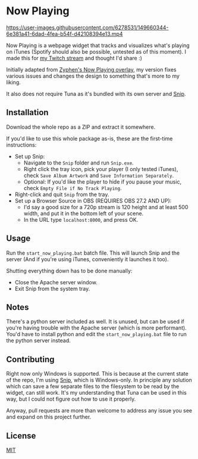 # Now Playing

https://user-images.githubusercontent.com/6278531/149660344-6e381a41-6dad-4fea-b54f-d42108394e13.mp4

Now Playing is a webpage widget that tracks and visualizes what's playing on iTunes (Spotify should also be possible, untested as of this moment).
I made this for [my Twitch stream](https://twitch.tv/furiousgallus) and thought I'd share :)

Initially adapted from [Zyphen's Now Playing overlay](https://obsproject.com/forum/resources/zyphens-now-playing-overlay.1026/), my version fixes various issues and changes the design to something that's more to my liking.

It also does not require Tuna as it's bundled with its own server and [Snip](https://github.com/dlrudie/Snip).

## Installation

Download the whole repo as a ZIP and extract it somewhere.

If you'd like to use this whole package as-is, these are the first-time instructions:
* Set up Snip: 
    * Navigate to the `Snip` folder and run `Snip.exe`.
    * Right click the tray icon, pick your player (I only tested iTunes), check `Save Album Artwork` and `Save Information Separately`.
    * Optional: If you'd like the player to hide if you pause your music, check `Empty File if No Track Playing`.
* Right-click and quit `Snip` from the tray.
* Set up a Browser Source in OBS (REQUIRES OBS 27.2 AND UP): 
    * I'd say a good size for a 720p stream is 120 height and at least 500 width, and put it in the bottom left of your scene. 
    * In the URL type `localhost:8000`, and press OK.

## Usage

Run the `start_now_playing.bat` batch file. 
This will launch Snip and the server (And if you're using iTunes, conveniently it launches it too). 

Shutting everything down has to be done manually:
* Close the Apache server window.
* Exit Snip from the system tray.

## Notes

There's a python server included as well. It is unused, but can be used if you're having trouble with the Apache server (which is more performant).
You'd have to install python and edit the `start_now_playing.bat` file to run the python server instead.

## Contributing

Right now only Windows is supported. 
This is because at the current state of the repo, I'm using [Snip](https://github.com/dlrudie/Snip), which is Windows-only.
In principle any solution which can save a few separate files to the filesystem to be read by the widget, can still work.
It's my understanding that Tuna can be used in this way, but I could not figure out how to use it properly.

Anyway, pull requests are more than welcome to address any issue you see and expand on this project further.

## License
[MIT](https://choosealicense.com/licenses/mit/)
